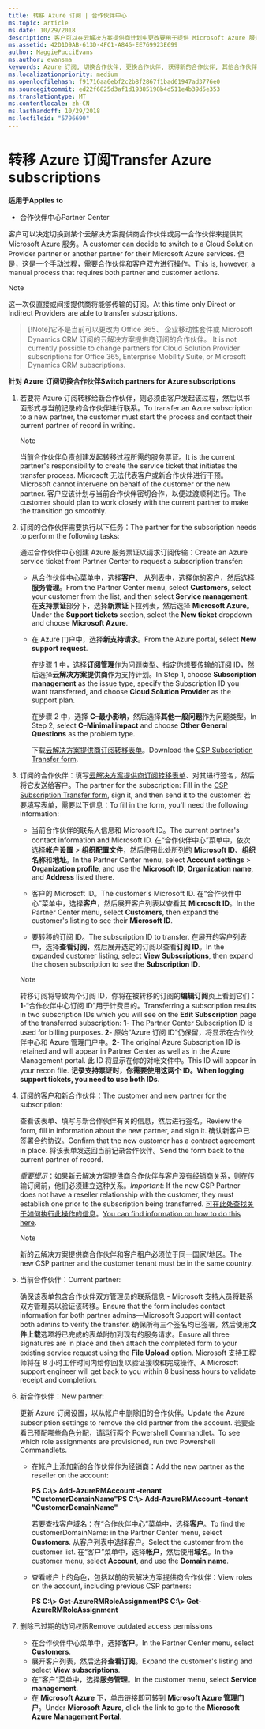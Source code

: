```yaml
---
title: 转移 Azure 订阅 | 合作伙伴中心
ms.topic: article
ms.date: 10/29/2018
description: 客户可以在云解决方案提供商计划中更改要用于提供 Microsoft Azure 服务的合作伙伴。 但是，这是一个手动过程，需要合作伙伴和客户双方进行操作。
ms.assetid: 42D1D9AB-613D-4FC1-A846-EE769923E699
author: MaggiePucciEvans
ms.author: evansma
keywords: Azure 订阅, 切换合作伙伴, 更换合作伙伴, 获得新的合作伙伴, 其他合作伙伴
ms.localizationpriority: medium
ms.openlocfilehash: f91716aa6ebf2c2b8f2867f1bad61947ad3776e0
ms.sourcegitcommit: ed22f6825d3af1d19385198b4d511e4b39d5e353
ms.translationtype: MT
ms.contentlocale: zh-CN
ms.lasthandoff: 10/29/2018
ms.locfileid: "5796690"
---
```

# <a name="transfer-azure-subscriptions"></a><span data-ttu-id="d95fe-105">转移 Azure 订阅</span><span class="sxs-lookup"><span data-stu-id="d95fe-105">Transfer Azure subscriptions</span></span> 

**<span data-ttu-id="d95fe-106">适用于</span><span class="sxs-lookup"><span data-stu-id="d95fe-106">Applies to</span></span>**

-  <span data-ttu-id="d95fe-107">合作伙伴中心</span><span class="sxs-lookup"><span data-stu-id="d95fe-107">Partner Center</span></span>

<span data-ttu-id="d95fe-108">客户可以决定切换到某个云解决方案提供商合作伙伴或另一合作伙伴来提供其 Microsoft Azure 服务。</span><span class="sxs-lookup"><span data-stu-id="d95fe-108">A customer can decide to switch to a Cloud Solution Provider partner or another partner for their Microsoft Azure services.</span></span> <span data-ttu-id="d95fe-109">但是，这是一个手动过程，需要合作伙伴和客户双方进行操作。</span><span class="sxs-lookup"><span data-stu-id="d95fe-109">This is, however, a manual process that requires both partner and customer actions.</span></span>

>[!Note]  
><span data-ttu-id="d95fe-110">这一次仅直接或间接提供商将能够传输的订阅。</span><span class="sxs-lookup"><span data-stu-id="d95fe-110">At this time only Direct or Indirect Providers are able to transfer subscriptions.</span></span>

>[!Note]<span data-ttu-id="d95fe-111">它不是当前可以更改为 Office 365、 企业移动性套件或 Microsoft Dynamics CRM 订阅的云解决方案提供商订阅的合作伙伴。</span><span class="sxs-lookup"><span data-stu-id="d95fe-111"> It is not currently possible to change partners for Cloud Solution Provider subscriptions for Office 365, Enterprise Mobility Suite, or Microsoft Dynamics CRM subscriptions.</span></span>



**<span data-ttu-id="d95fe-112">针对 Azure 订阅切换合作伙伴</span><span class="sxs-lookup"><span data-stu-id="d95fe-112">Switch partners for Azure subscriptions</span></span>**

1.  <span data-ttu-id="d95fe-113">若要将 Azure 订阅转移给新合作伙伴，则必须由客户发起该过程，然后以书面形式与当前记录的合作伙伴进行联系。</span><span class="sxs-lookup"><span data-stu-id="d95fe-113">To transfer an Azure subscription to a new partner, the customer must start the process and contact their current partner of record in writing.</span></span> 

    >[!Note]
    ><span data-ttu-id="d95fe-114">当前合作伙伴负责创建发起转移过程所需的服务票证。</span><span class="sxs-lookup"><span data-stu-id="d95fe-114">It is the current partner's responsibility to create the service ticket that initiates the transfer process.</span></span> <span data-ttu-id="d95fe-115">Microsoft 无法代表客户或新合作伙伴进行干预。</span><span class="sxs-lookup"><span data-stu-id="d95fe-115">Microsoft cannot intervene on behalf of the customer or the new partner.</span></span> <span data-ttu-id="d95fe-116">客户应该计划与当前合作伙伴密切合作，以便过渡顺利进行。</span><span class="sxs-lookup"><span data-stu-id="d95fe-116">The customer should plan to work closely with the current partner to make the transition go smoothly.</span></span>

2.  <span data-ttu-id="d95fe-117">订阅的合作伙伴需要执行以下任务：</span><span class="sxs-lookup"><span data-stu-id="d95fe-117">The partner for the subscription needs to perform the following tasks:</span></span>

    <span data-ttu-id="d95fe-118">通过合作伙伴中心创建 Azure 服务票证以请求订阅传输：</span><span class="sxs-lookup"><span data-stu-id="d95fe-118">Create an Azure service ticket from Partner Center to request a subscription transfer:</span></span>

    -   <span data-ttu-id="d95fe-119">从合作伙伴中心菜单中，选择**客户**、 从列表中，选择你的客户，然后选择**服务管理**。</span><span class="sxs-lookup"><span data-stu-id="d95fe-119">From the Partner Center menu, select **Customers**, select your customer from the list, and then select **Service management**.</span></span> <span data-ttu-id="d95fe-120">在**支持票证**部分下，选择**新票证**下拉列表，然后选择 **Microsoft Azure**。</span><span class="sxs-lookup"><span data-stu-id="d95fe-120">Under the **Support tickets** section, select the **New ticket** dropdown and choose **Microsoft Azure**.</span></span>

    -   <span data-ttu-id="d95fe-121">在 Azure 门户中，选择**新支持请求**。</span><span class="sxs-lookup"><span data-stu-id="d95fe-121">From the Azure portal, select **New support request**.</span></span>

        <span data-ttu-id="d95fe-122">在步骤 1 中，选择**订阅管理**作为问题类型、指定你想要传输的订阅 ID，然后选择**云解决方案提供商**作为支持计划。</span><span class="sxs-lookup"><span data-stu-id="d95fe-122">In Step 1, choose **Subscription management** as the issue type, specify the Subscription ID you want transferred, and choose **Cloud Solution Provider** as the support plan.</span></span>

        <span data-ttu-id="d95fe-123">在步骤 2 中，选择 **C–最小影响**，然后选择**其他一般问题**作为问题类型。</span><span class="sxs-lookup"><span data-stu-id="d95fe-123">In Step 2, select **C–Minimal impact** and choose **Other General Questions** as the problem type.</span></span>

        <span data-ttu-id="d95fe-124">下载[云解决方案提供商订阅转移表单](https://assets.windowsphone.com/5222c408-e546-4e01-b72a-2ec7d4c43d57/CSP_Subscription_Transfer_Form_Azure_InvariantCulture_Default.zip)。</span><span class="sxs-lookup"><span data-stu-id="d95fe-124">Download the [CSP Subscription Transfer form](https://assets.windowsphone.com/5222c408-e546-4e01-b72a-2ec7d4c43d57/CSP_Subscription_Transfer_Form_Azure_InvariantCulture_Default.zip).</span></span>

3.  <span data-ttu-id="d95fe-125">订阅的合作伙伴：填写[云解决方案提供商订阅转移表单](https://assets.windowsphone.com/5222c408-e546-4e01-b72a-2ec7d4c43d57/CSP_Subscription_Transfer_Form_Azure_InvariantCulture_Default.zip)、对其进行签名，然后将它发送给客户。</span><span class="sxs-lookup"><span data-stu-id="d95fe-125">The partner for the subscription: Fill in the [CSP Subscription Transfer form](https://assets.windowsphone.com/5222c408-e546-4e01-b72a-2ec7d4c43d57/CSP_Subscription_Transfer_Form_Azure_InvariantCulture_Default.zip), sign it, and then send it to the customer.</span></span> <span data-ttu-id="d95fe-126">若要填写表单，需要以下信息：</span><span class="sxs-lookup"><span data-stu-id="d95fe-126">To fill in the form, you'll need the following information:</span></span>

    -   <span data-ttu-id="d95fe-127">当前合作伙伴的联系人信息和 Microsoft ID。</span><span class="sxs-lookup"><span data-stu-id="d95fe-127">The current partner's contact information and Microsoft ID.</span></span> <span data-ttu-id="d95fe-128">在“合作伙伴中心”菜单中，依次选择**帐户设置** &gt; **组织配置文件**，然后使用此处所列的 **Microsoft ID**、**组织名称**和**地址**。</span><span class="sxs-lookup"><span data-stu-id="d95fe-128">In the Partner Center menu, select **Account settings** &gt; **Organization profile**, and use the **Microsoft ID**, **Organization name**, and **Address** listed there.</span></span>

    -   <span data-ttu-id="d95fe-129">客户的 Microsoft ID。</span><span class="sxs-lookup"><span data-stu-id="d95fe-129">The customer's Microsoft ID.</span></span> <span data-ttu-id="d95fe-130">在“合作伙伴中心”菜单中，选择**客户**，然后展开客户列表以查看其 **Microsoft ID**。</span><span class="sxs-lookup"><span data-stu-id="d95fe-130">In the Partner Center menu, select **Customers**, then expand the customer's listing to see their **Microsoft ID**.</span></span>

    -   <span data-ttu-id="d95fe-131">要转移的订阅 ID。</span><span class="sxs-lookup"><span data-stu-id="d95fe-131">The subscription ID to transfer.</span></span> <span data-ttu-id="d95fe-132">在展开的客户列表中，选择**查看订阅**，然后展开选定的订阅以查看**订阅 ID**。</span><span class="sxs-lookup"><span data-stu-id="d95fe-132">In the expanded customer listing, select **View Subscriptions**, then expand the chosen subscription to see the **Subscription ID**.</span></span>

     >[!Note]
     ><span data-ttu-id="d95fe-133">转移订阅将导致两个订阅 ID，你将在被转移的订阅的**编辑订阅**页上看到它们：**1**-“合作伙伴中心订阅 ID”用于计费目的。</span><span class="sxs-lookup"><span data-stu-id="d95fe-133">Transferring a subscription results in two subscription IDs which you will see on the **Edit Subscription** page of the transferred subscription: **1**- The Partner Center Subscription ID is used for billing purposes.</span></span> 
    <span data-ttu-id="d95fe-134">**2**- 原始“Azure 订阅 ID”仍保留，将显示在合作伙伴中心和 Azure 管理门户中。</span><span class="sxs-lookup"><span data-stu-id="d95fe-134">**2**-  The original Azure Subscription ID is retained and will appear in Partner Center as well as in the Azure Management portal.</span></span> <span data-ttu-id="d95fe-135">此 ID 将显示在你的对帐文件中。</span><span class="sxs-lookup"><span data-stu-id="d95fe-135">This ID will appear in your recon file.</span></span>  **<span data-ttu-id="d95fe-136">记录支持票证时，你需要使用这两个 ID。</span><span class="sxs-lookup"><span data-stu-id="d95fe-136">When logging support tickets, you need to use both IDs.</span></span>**

4.  <span data-ttu-id="d95fe-137">订阅的客户和新合作伙伴：</span><span class="sxs-lookup"><span data-stu-id="d95fe-137">The customer and new partner for the subscription:</span></span>

    <span data-ttu-id="d95fe-138">查看该表单、填写与新合作伙伴有关的信息，然后进行签名。</span><span class="sxs-lookup"><span data-stu-id="d95fe-138">Review the form, fill in information about the new partner, and sign it.</span></span> <span data-ttu-id="d95fe-139">确认新客户已签署合约协议。</span><span class="sxs-lookup"><span data-stu-id="d95fe-139">Confirm that the new customer has a contract agreement in place.</span></span> <span data-ttu-id="d95fe-140">将该表单发送回当前记录合作伙伴。</span><span class="sxs-lookup"><span data-stu-id="d95fe-140">Send the form back to the current partner of record.</span></span>

    <span data-ttu-id="d95fe-141">*重要提示*：如果新云解决方案提供商合作伙伴与客户没有经销商关系，则在传输订阅前，他们必须建立这种关系。</span><span class="sxs-lookup"><span data-stu-id="d95fe-141">*Important*: If the new CSP Partner does not have a reseller relationship with the customer, they must establish one prior to the subscription being transferred.</span></span> <span data-ttu-id="d95fe-142">[可在此处查找关于如何执行此操作的信息](request-a-relationship-with-a-customer.md)。</span><span class="sxs-lookup"><span data-stu-id="d95fe-142">[You can find information on how to do this here](request-a-relationship-with-a-customer.md).</span></span>

    >[!Note]
    ><span data-ttu-id="d95fe-143">新的云解决方案提供商合作伙伴和客户租户必须位于同一国家/地区。</span><span class="sxs-lookup"><span data-stu-id="d95fe-143">The new CSP partner and the customer tenant must be in the same country.</span></span> 

5.  <span data-ttu-id="d95fe-144">当前合作伙伴：</span><span class="sxs-lookup"><span data-stu-id="d95fe-144">Current partner:</span></span>

    <span data-ttu-id="d95fe-145">确保该表单包含合作伙伴双方管理员的联系信息 - Microsoft 支持人员将联系双方管理员以验证该转移。</span><span class="sxs-lookup"><span data-stu-id="d95fe-145">Ensure that the form includes contact information for both partner admins—Microsoft Support will contact both admins to verify the transfer.</span></span> <span data-ttu-id="d95fe-146">确保所有三个签名均已签署，然后使用**文件上载**选项将已完成的表单附加到现有的服务请求。</span><span class="sxs-lookup"><span data-stu-id="d95fe-146">Ensure all three signatures are in place and then attach the completed form to your existing service request using the **File Upload** option.</span></span> <span data-ttu-id="d95fe-147">Microsoft 支持工程师将在 8 小时工作时间内给你回复以验证接收和完成操作。</span><span class="sxs-lookup"><span data-stu-id="d95fe-147">A Microsoft support engineer will get back to you within 8 business hours to validate receipt and completion.</span></span>

6.  <span data-ttu-id="d95fe-148">新合作伙伴：</span><span class="sxs-lookup"><span data-stu-id="d95fe-148">New partner:</span></span>

    <span data-ttu-id="d95fe-149">更新 Azure 订阅设置，以从帐户中删除旧的合作伙伴。</span><span class="sxs-lookup"><span data-stu-id="d95fe-149">Update the Azure subscription settings to remove the old partner from the account.</span></span> <span data-ttu-id="d95fe-150">若要查看已预配哪些角色分配，请运行两个 Powershell Commandlet。</span><span class="sxs-lookup"><span data-stu-id="d95fe-150">To see which role assignments are provisioned, run two Powershell Commandlets.</span></span>

    -   <span data-ttu-id="d95fe-151">在帐户上添加新的合作伙伴作为经销商：</span><span class="sxs-lookup"><span data-stu-id="d95fe-151">Add the new partner as the reseller on the account:</span></span>

        **<span data-ttu-id="d95fe-152">PS C:\\&gt; Add-AzureRMAccount -tenant "CustomerDomainName"</span><span class="sxs-lookup"><span data-stu-id="d95fe-152">PS C:\\&gt; Add-AzureRMAccount -tenant "CustomerDomainName"</span></span>**

        <span data-ttu-id="d95fe-153">若要查找客户域名：在“合作伙伴中心”菜单中，选择**客户**。</span><span class="sxs-lookup"><span data-stu-id="d95fe-153">To find the customerDomainName: in the Partner Center menu, select **Customers**.</span></span> <span data-ttu-id="d95fe-154">从客户列表中选择客户。</span><span class="sxs-lookup"><span data-stu-id="d95fe-154">Select the customer from the customer list.</span></span> <span data-ttu-id="d95fe-155">在“客户”菜单中，选择**帐户**，然后使用**域名**。</span><span class="sxs-lookup"><span data-stu-id="d95fe-155">In the customer menu, select **Account**, and use the **Domain name**.</span></span>

    -   <span data-ttu-id="d95fe-156">查看帐户上的角色，包括以前的云解决方案提供商合作伙伴：</span><span class="sxs-lookup"><span data-stu-id="d95fe-156">View roles on the account, including previous CSP partners:</span></span>

        **<span data-ttu-id="d95fe-157">PS C:\\&gt; Get-AzureRMRoleAssignment</span><span class="sxs-lookup"><span data-stu-id="d95fe-157">PS C:\\&gt; Get-AzureRMRoleAssignment</span></span>**

7. <span data-ttu-id="d95fe-158">删除已过期的访问权限</span><span class="sxs-lookup"><span data-stu-id="d95fe-158">Remove outdated access permissions</span></span>

    -  <span data-ttu-id="d95fe-159">在合作伙伴中心菜单中，选择**客户**。</span><span class="sxs-lookup"><span data-stu-id="d95fe-159">In the Partner Center menu, select **Customers**.</span></span> 
    -  <span data-ttu-id="d95fe-160">展开客户列表，然后选择**查看订阅**。</span><span class="sxs-lookup"><span data-stu-id="d95fe-160">Expand the customer's listing and select **View subscriptions**.</span></span> 
    -  <span data-ttu-id="d95fe-161">在“客户”菜单中，选择**服务管理**。</span><span class="sxs-lookup"><span data-stu-id="d95fe-161">In the customer menu, select **Service management**.</span></span> 
    -  <span data-ttu-id="d95fe-162">在 **Microsoft Azure** 下，单击链接即可转到 **Microsoft Azure 管理门户**。</span><span class="sxs-lookup"><span data-stu-id="d95fe-162">Under **Microsoft Azure**, click the link to go to the **Microsoft Azure Management Portal**.</span></span>

 

 



